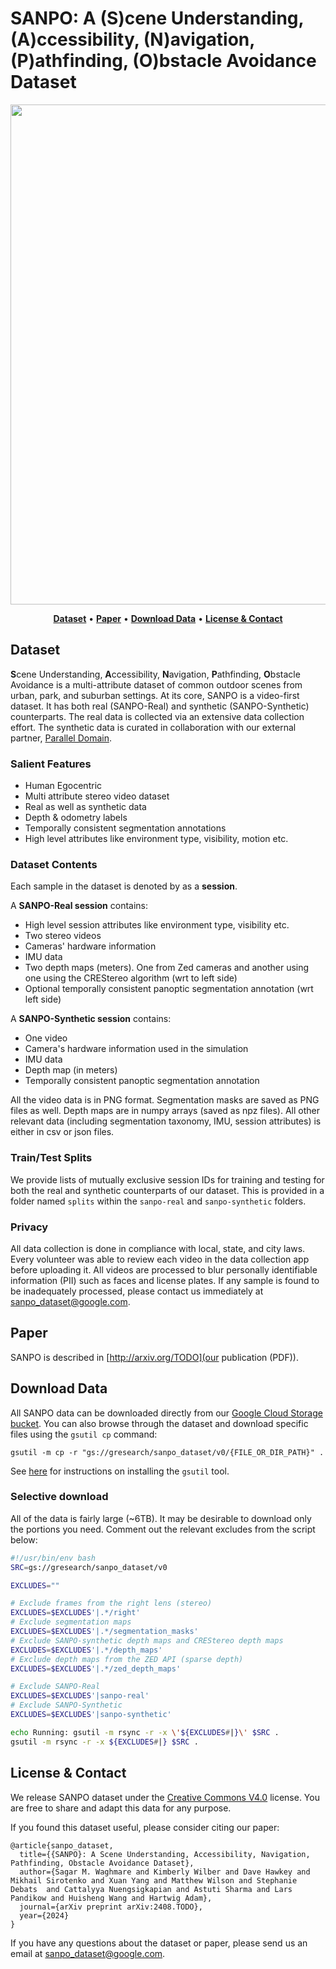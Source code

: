 
# SANPO: A (S)cene Understanding, (A)ccessibility, (N)avigation, (P)athfinding, (O)bstacle Avoidance Dataset

<div align="center">

<p align="center">
<img src="res/sanpo.gif" width="800px">
</p>

<p align="center">
<a href="#dataset"><b>Dataset</b></a> •
<a href="https://arxiv.org/pdf/2103.03375.pdf"><b>Paper</b></a> •
<a href="#download-data"><b>Download Data</b></a> •
<a href="#license--contact"><b>License & Contact</b></a>
</p>

</div>

## Dataset
**S**cene Understanding, **A**ccessibility, **N**avigation, **P**athfinding,
**O**bstacle Avoidance is a multi-attribute dataset of common outdoor scenes
from urban, park, and suburban settings. At its core, SANPO is a video-first
dataset. It has both real (SANPO-Real) and synthetic (SANPO-Synthetic)
counterparts. The real data is collected via an extensive data collection
effort. The synthetic data is curated in collaboration with our external
partner, [Parallel Domain](https://paralleldomain.com/).

### Salient Features
* Human Egocentric
* Multi attribute stereo video dataset
* Real as well as synthetic data
* Depth & odometry labels
* Temporally consistent segmentation annotations
* High level attributes like environment type, visibility, motion etc.

### Dataset Contents
Each sample in the dataset is denoted by as a **session**.

A **SANPO-Real session** contains:

- High level session attributes like environment type, visibility etc.
- Two stereo videos
- Cameras' hardware information
- IMU data
- Two depth maps (meters). One from Zed cameras and another using one using the CREStereo algorithm (wrt to left side)
- Optional temporally consistent panoptic segmentation annotation (wrt left side)

A **SANPO-Synthetic session** contains:

- One video
- Camera's hardware information used in the simulation
- IMU data
- Depth map (in meters)
- Temporally consistent panoptic segmentation annotation

All the video data is in PNG format.
Segmentation masks are saved as PNG files as well.
Depth maps are in numpy arrays (saved as npz files).
All other relevant data
(including segmentation taxonomy, IMU, session attributes)
is either in csv or json files.

### Train/Test Splits
We provide lists of mutually exclusive session IDs for training and testing
for both the real and synthetic counterparts of our dataset. This is provided
in a folder named `splits` within the `sanpo-real` and `sanpo-synthetic`
folders.

### Privacy
All data collection is done in compliance with local, state, and city laws.
Every volunteer was able to review each video in the data collection app before
uploading it. All videos are processed to blur personally identifiable
information (PII) such as faces and license plates. If any sample is found to be
inadequately processed, please contact us immediately at <a href="mailto:sanpo_dataset@google.com">sanpo_dataset@google.com</a>.

## Paper
SANPO is described in [http://arxiv.org/TODO](our publication (PDF)).

## Download Data
All SANPO data can be downloaded directly from our [Google Cloud Storage bucket](https://console.cloud.google.com/storage/browser/gresearch/sanpo_dataset/v0).
You can also browse through the dataset and download specific files using the `gsutil cp` command:
```
gsutil -m cp -r "gs://gresearch/sanpo_dataset/v0/{FILE_OR_DIR_PATH}" .
```
See [here](https://cloud.google.com/storage/docs/gsutil) for instructions on installing the `gsutil` tool.

### Selective download
All of the data is fairly large (~6TB). It may be desirable to download
only the portions you need. Comment out the relevant excludes from the
script below:

```bash
#!/usr/bin/env bash
SRC=gs://gresearch/sanpo_dataset/v0

EXCLUDES=""

# Exclude frames from the right lens (stereo)
EXCLUDES=$EXCLUDES'|.*/right'
# Exclude segmentation maps
EXCLUDES=$EXCLUDES'|.*/segmentation_masks'
# Exclude SANPO-synthetic depth maps and CREStereo depth maps
EXCLUDES=$EXCLUDES'|.*/depth_maps'
# Exclude depth maps from the ZED API (sparse depth)
EXCLUDES=$EXCLUDES'|.*/zed_depth_maps'

# Exclude SANPO-Real
EXCLUDES=$EXCLUDES'|sanpo-real'
# Exclude SANPO-Synthetic
EXCLUDES=$EXCLUDES'|sanpo-synthetic'

echo Running: gsutil -m rsync -r -x \'${EXCLUDES#|}\' $SRC .
gsutil -m rsync -r -x ${EXCLUDES#|} $SRC .
```

## License & Contact
We release SANPO dataset under the <a href="https://creativecommons.org/licenses/by/4.0/">Creative Commons V4.0</a> license. You are free to share and adapt this data for any purpose.

If you found this dataset useful, please consider citing our paper:

```
@article{sanpo_dataset,
  title={{SANPO}: A Scene Understanding, Accessibility, Navigation, Pathfinding, Obstacle Avoidance Dataset},
  author={Sagar M. Waghmare and Kimberly Wilber and Dave Hawkey and Mikhail Sirotenko and Xuan Yang and Matthew Wilson and Stephanie Debats  and Cattalyya Nuengsigkapian and Astuti Sharma and Lars Pandikow and Huisheng Wang and Hartwig Adam},
  journal={arXiv preprint arXiv:2408.TODO},
  year={2024}
}
```

If you have any questions about the dataset or paper, please send us an email at <a href="mailto:sanpo_dataset@google.com">sanpo_dataset@google.com</a>.
